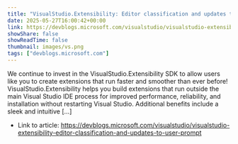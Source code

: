 ```yaml
---
title: "VisualStudio.Extensibility: Editor classification and updates to user prompt"
date: 2025-05-27T16:00:42+00:00
link: https://devblogs.microsoft.com/visualstudio/visualstudio-extensibility-editor-classification-and-updates-to-user-prompt
showShare: false
showReadTime: false
thumbnail: images/vs.png
tags: ["devblogs.microsoft.com"]
---
```

We continue to invest in the VisualStudio.Extensibility SDK to allow users like you to create extensions that run faster and smoother than ever before! VisualStudio.Extensibility helps you build extensions that run outside the main Visual Studio IDE process for improved performance, reliability, and installation without restarting Visual Studio. Additional benefits include a sleek and intuitive […]

- Link to article: https://devblogs.microsoft.com/visualstudio/visualstudio-extensibility-editor-classification-and-updates-to-user-prompt